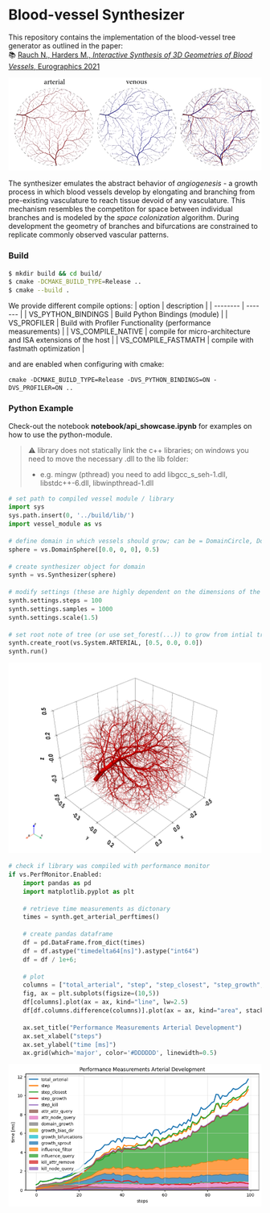 # Blood-vessel Synthesizer

This repository contains the implementation of the blood-vessel tree generator as outlined in the paper:   
:books: [Rauch N., Harders M., *Interactive Synthesis of 3D Geometries of Blood Vessels*, Eurographics 2021](https://diglib.eg.org/items/9e8cfe4d-b01a-4665-b3ab-f6e1857b40ee)

![example](img/example_banner.png)

The synthesizer emulates the abstract behavior of *angiogenesis* - a growth process in which blood vessels develop by elongating and branching from pre-existing vasculature to reach tissue devoid of any vasculature.
This mechanism resembles the competiton for space between individual branches and is modeled by the *space colonization* algorithm.
During development the geometry of branches and bifurcations are constrained to replicate commonly observed vascular patterns.

### Build

```bash
$ mkdir build && cd build/
$ cmake -DCMAKE_BUILD_TYPE=Release ..
$ cmake --build .
```

We provide different compile options:
| option    | description |
| --------  | -------     |
| VS_PYTHON_BINDINGS   | Build Python Bindings (module)                                 |
| VS_PROFILER          | Build with Profiler Functionality (performance measurements)   |
| VS_COMPILE_NATIVE    | compile for micro-architecture and ISA extensions of the host  |
| VS_COMPILE_FASTMATH  | compile with fastmath optimization                             |

and are enabled when configuring with cmake:
```
cmake -DCMAKE_BUILD_TYPE=Release -DVS_PYTHON_BINDINGS=ON -DVS_PROFILER=ON ..
```

### Python Example

Check-out the notebook **notebook/api_showcase.ipynb** for examples on how to use the python-module.

> ⚠️ library does not statically link the c++ libraries; on windows you need to move the necessary .dll to the lib folder:
> * e.g. mingw (pthread) you need to add libgcc_s_seh-1.dll, libstdc++-6.dll, libwinpthread-1.dll

```python
# set path to compiled vessel module / library
import sys
sys.path.insert(0, '../build/lib/')
import vessel_module as vs

# define domain in which vessels should grow; can be = DomainCircle, DomainSphere, DomainLines, DomainVoxels
sphere = vs.DomainSphere([0.0, 0, 0], 0.5)

# create synthesizer object for domain
synth = vs.Synthesizer(sphere)

# modify settings (these are highly dependent on the dimensions of the domain, use scale to find an initial setup where things work)
synth.settings.steps = 100
synth.settings.samples = 1000
synth.settings.scale(1.5)

# set root note of tree (or use set_forest(...)) to grow from intial trees
synth.create_root(vs.System.ARTERIAL, [0.5, 0.0, 0.0])
synth.run()

```
![alt text](img/example_sphere.png)

```python
# check if library was compiled with performance monitor
if vs.PerfMonitor.Enabled:
    import pandas as pd
    import matplotlib.pyplot as plt

    # retrieve time measurements as dictonary
    times = synth.get_arterial_perftimes()

    # create pandas dataframe
    df = pd.DataFrame.from_dict(times)
    df = df.astype("timedelta64[ns]").astype("int64")
    df = df / 1e+6;

    # plot
    columns = ["total_arterial", "step", "step_closest", "step_growth", "step_kill"]
    fig, ax = plt.subplots(figsize=(10,5))
    df[columns].plot(ax = ax, kind="line", lw=2.5)
    df[df.columns.difference(columns)].plot(ax = ax, kind="area", stacked=True, alpha=0.75)

    ax.set_title("Performance Measurements Arterial Development")
    ax.set_xlabel("steps")
    ax.set_ylabel("time [ms]")
    ax.grid(which='major', color='#DDDDDD', linewidth=0.5)
```
![alt text](img/example_profile.png)